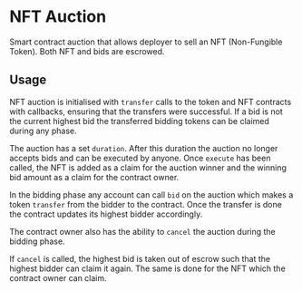 # NFT Auction

Smart contract auction that allows deployer to sell an NFT (Non-Fungible Token). Both NFT and bids are
escrowed.

## Usage

NFT auction is initialised with `transfer` calls to the token and NFT contracts with
callbacks, ensuring that the transfers were successful.
If a bid is not the current highest bid the transferred bidding tokens can
be claimed during any phase.

The auction has a set `duration`. After this duration the auction no longer accepts bids and can
be executed by anyone. Once `execute` has been called, the NFT is added as a claim for
the auction winner and the winning bid amount as a claim for the contract owner.

In the bidding phase any account can call `bid` on the auction which makes a token `transfer`
from the bidder to the contract. Once the transfer is done the contract updates its
highest bidder accordingly.

The contract owner also has the ability to `cancel` the auction during the bidding phase.

If `cancel` is called, the highest bid is taken out of escrow such that the highest bidder can
claim it again. The same is done for the NFT which the contract owner can claim.
